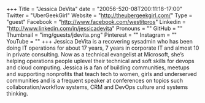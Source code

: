 +++
Title = "Jessica DeVita"
date = "20056-520-08T200:11:18-17:00"
Twitter = "UberGeekGirl"
Website = "http://theubergeekgirl.com/"
Type = "guest"
Facebook = "http://www.facebook.com/westitpros"
Linkedin = "http://www.linkedin.com/in/jessicadevita"
Pronouns = ""
GitHub = ""
Thumbnail = "img/guests/jdevita.png"
Pinterest = ""
Instagram = ""
YouTube = ""
+++
Jessica DeVita is a recovering sysadmin who has been doing IT operations for about 17 years, 7 years in corporate IT and almost 10 in private consulting. Now as a technical evangelist at Microsoft, she’s helping operations people uplevel their technical and soft skills for devops and cloud computing. Jessica is a fan of building communities, meetups and supporting nonprofits that teach tech to women, girls and underserved communities and is a frequent speaker at conferences on topics such collaboration/workflow systems, CRM and DevOps culture and systems thinking.
